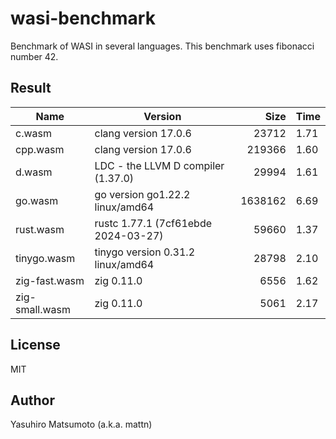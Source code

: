# wasi-benchmark

Benchmark of WASI in several languages. This benchmark uses fibonacci number 42.

## Result

|Name|Version|Size|Time|
|-|-|-:|-|
|c.wasm|clang version 17.0.6|23712|1.71|
|cpp.wasm|clang version 17.0.6|219366|1.60|
|d.wasm|LDC - the LLVM D compiler (1.37.0)|29994|1.61|
|go.wasm|go version go1.22.2 linux/amd64|1638162|6.69|
|rust.wasm|rustc 1.77.1 (7cf61ebde 2024-03-27)|59660|1.37|
|tinygo.wasm|tinygo version 0.31.2 linux/amd64|28798|2.10|
|zig-fast.wasm|zig 0.11.0|6556|1.62|
|zig-small.wasm|zig 0.11.0|5061|2.17|

## License

MIT

## Author

Yasuhiro Matsumoto (a.k.a. mattn)

